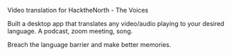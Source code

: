 Video translation for HacktheNorth - The Voices

Built a desktop app that translates any video/audio playing to your desired language. A podcast, zoom meeting, song. 

Breach the language barrier and make better memories.


